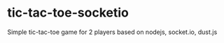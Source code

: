 tic-tac-toe-socketio
====================
Simple tic-tac-toe game for 2 players based on nodejs, socket.io, dust.js 
